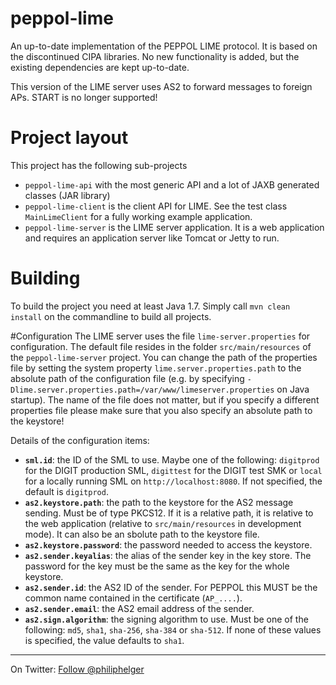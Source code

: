 # peppol-lime
An up-to-date implementation of the PEPPOL LIME protocol. 
It is based on the discontinued CIPA libraries.
No new functionality is added, but the existing dependencies are kept up-to-date.

This version of the LIME server uses AS2 to forward messages to foreign APs. START is no longer supported!

# Project layout
This project has the following sub-projects
  * `peppol-lime-api` with the most generic API and a lot of JAXB generated classes (JAR library)
  * `peppol-lime-client` is the client API for LIME. See the test class `MainLimeClient` for a fully working example application.
  * `peppol-lime-server` is the LIME server application. It is a web application and requires an application server like Tomcat or Jetty to run. 
  
# Building
To build the project you need at least Java 1.7.
Simply call `mvn clean install` on the commandline to build all projects.

#Configuration
The LIME server uses the file `lime-server.properties` for configuration. The default file resides in the folder `src/main/resources` of the `peppol-lime-server` project. You can change the path of the properties file by setting the system property `lime.server.properties.path` to the absolute path of the configuration file (e.g. by specifying `-Dlime.server.properties.path=/var/www/limeserver.properties` on Java startup). The name of the file does not matter, but if you specify a different properties file please make sure that you also specify an absolute path to the keystore!

Details of the configuration items:
  * **`sml.id`**: the ID of the SML to use. Maybe one of the following: `digitprod` for the DIGIT production SML, `digittest` for the DIGIT test SMK or `local` for a locally running SML on `http://localhost:8080`. If not specified, the default is `digitprod`.
  * **`as2.keystore.path`**: the path to the keystore for the AS2 message sending. Must be of type PKCS12. If it is a relative path, it is relative to the web application (relative to `src/main/resources` in development mode). It can also be an sbolute path to the keystore file.
  * **`as2.keystore.password`**: the password needed to access the keystore.
  * **`as2.sender.keyalias`**: the alias of the sender key in the key store. The password for the key must be the same as the key for the whole keystore.
  * **`as2.sender.id`**: the AS2 ID of the sender. For PEPPOL this MUST be the common name contained in the certificate (`AP_....`).
  * **`as2.sender.email`**: the AS2 email address of the sender.
  * **`as2.sign.algorithm`**: the signing algorithm to use. Must be one of the following: `md5`, `sha1`, `sha-256`, `sha-384` or `sha-512`. If none of these values is specified, the value defaults to `sha1`.
   

---

On Twitter: <a href="https://twitter.com/philiphelger">Follow @philiphelger</a>
